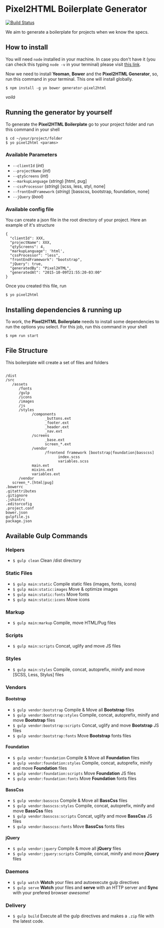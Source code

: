 # Pixel2HTML Boilerplate Generator

[![Build Status](https://travis-ci.org/j0an/pixel2html-generator.svg?branch=master)](https://travis-ci.org/j0an/pixel2html-generator)

We aim to generate a boilerplate for projects when we know the specs.

## How to install
You will need `node` installed in your machine. In case you don't have it (you can check this typing `node -v` in your terminal) please visit [this link](https://nodejs.org/en/download/).

Now we need to install **Yeoman**, **Bower** and the **Pixel2HTML Generator**, so, run this command in your terminal. This one will install globally.
```shell
$ npm install -g yo bower generator-pixel2html
```
_voilá_

## Running the generator by yourself

To generate the **Pixel2HTML Boilerplate** go to your project folder and run this command in your shell

```
$ cd ~/your/project/folder
$ yo pixel2html <params>
```

### Available Parameters

* ```--clientId``` (*int*)
* ```--projectName``` (*int*)
* ```--qtyScreens``` (*int*)
* ```--markupLanguage``` (*string*) [html, pug]
* ```--cssProcessor``` (*string*) [scss, less, styl, none]
* ```--frontEndFramework``` (*string*) [basscss, bootstrap, foundation, none]
* ```--jQuery``` (*bool*)


### Available config file

You can create a json file in the root directory of your project.
Here an example of it's structure

```
{
  "clientId": XXX,
  "projectName": XXX,
  "qtyScreens": 4,
  "markupLanguage": 'html',
  "cssProcessor": "less",
  "frontEndFramework": "bootstrap",
  "jQuery": true,
  "generatedBy": "Pixel2HTML",
  "generatedAt": "2015-10-09T21:55:20-03:00"
}
```

Once you created this file, run
```
$ yo pixel2html
```

## Installing dependencies & running up
To work, the **Pixel2HTML Boilerplate** needs to install some dependencies to run the options you select.
For this job, run this command in your shell

```
$ npm run start
```

## File Structure

This boilerplate will create a set of files and folders

```

/dist
/src
   /assets
      /fonts
      /gulp
      /icons
      /images
      /js
      /styles
            /components
                  _buttons.ext
                  _footer.ext
                  _header.ext
                  _nav.ext
            /screens
                  _base.ext
                  screen_*.ext
            /vendor
                  /frontend framework [bootstrap|foundation|basscss]
                        index.scss
                        variables.scss
            main.ext
            mixins.ext
            variables.ext
      /vendor
   screen_*.[html|pug]
.bowerrc
.gitattributes
.gitignore
.jshintrc
.editorcofig
.project.conf
bower.json
gulpfile.js
package.json
```

## Available Gulp Commands

### Helpers
* `$ gulp clean` Clean /dist directory

### Static Files
* `$ gulp main:static` Compile static files (images, fonts, icons)
* `$ gulp main:static:images` Move & optimize images
* `$ gulp main:static:fonts` Move fonts
* `$ gulp main:static:icons` Move icons

### Markup
* `$ gulp main:markup` Compile, move HTML/Pug files

### Scripts
* `$ gulp main:scripts` Concat, uglify and move JS files

### Styles
* `$ gulp main:styles` Compile, concat, autoprefix, minify and move [SCSS, Less, Stylus] files

### Vendors
#### Bootstrap

* `$ gulp vendor:bootstrap` Compile & Move all **Bootstrap** files
* `$ gulp vendor:bootstrap:styles` Compile, concat, autoprefix, minify and move **Bootstrap** files
* `$ gulp vendor:bootstrap:scripts` Concat, uglify and move **Bootstrap** JS files
* `$ gulp vendor:bootstrap:fonts` Move **Bootstrap** fonts files

#### Foundation
* `$ gulp vendor:foundation` Compile & Move all **Foundation** files
* `$ gulp vendor:foundation:styles` Compile, concat, autoprefix, minify and move **Foundation** files
* `$ gulp vendor:foundation:scripts` Move **Foundation** JS files
* `$ gulp vendor:foundation:fonts` Move **Foundation** fonts files

#### BassCss
* `$ gulp vendor:basscss` Compile & Move all **BassCss** files
* `$ gulp vendor:basscss:styles` Compile, concat, autoprefix, minify and move **BassCss** files
* `$ gulp vendor:basscss:scripts` Concat, uglify and move **BassCss** JS files
* `$ gulp vendor:basscss:fonts` Move **BassCss** fonts files

#### jQuery
* `$ gulp vendor:jquery` Compile & move all **jQuery** files
* `$ gulp vendor:jquery:scripts` Compile, concat, minify and move **jQuery** files

### Daemons
* `$ gulp watch` **Watch** your files and autoexecute gulp directives
* `$ gulp serve` **Watch** your files and **serve** with an HTTP server and **Sync** with your prefered browser _awesome!_

### Delivery
 * `$ gulp build` Execute all the gulp directives and makes a `.zip` file with the latest code.
